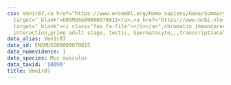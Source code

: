 ```yaml
---
csv: Vmn1r87,<a href="https://www.ensembl.org/Homo_sapiens/Gene/Summary?db=core;g=ENSMUSG00000070815"
  target="_blank">ENSMUSG00000070815</a>,<a href="https://www.ncbi.nlm.nih.gov/pubmed/25450459"
  target="_blank"><i class="fas fa-file"></i></a>",chromatin immunoprecipitation assay,direct
  interaction,prime adult stage, testis, Spermatocyte,,,transcriptional regulation,
data_alias: Vmn1r87
data_id: ENSMUSG00000070815
data_numevidence: 1
data_species: Mus musculus
data_taxid: '10090'
title: Vmn1r87
---
```

